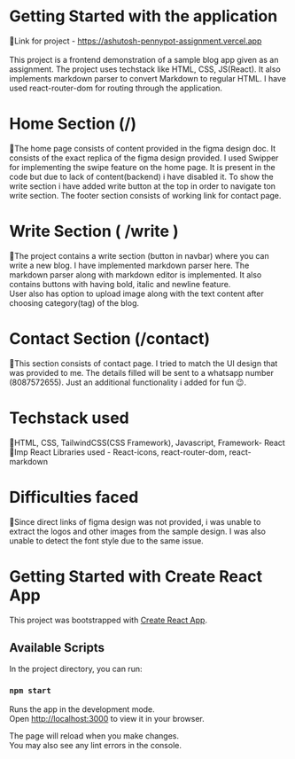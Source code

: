 # Getting Started with the application
📌Link for project - https://ashutosh-pennypot-assignment.vercel.app <br/>
<br/>
This project is a frontend demonstration of a sample blog app given as an assignment. The project uses techstack like HTML, CSS, JS(React). It also implements markdown parser to convert Markdown to regular HTML. I have used react-router-dom for routing through the application. <br/>

# Home Section (/)
🎯The home page consists of content provided in the figma design doc. It consists of the exact replica of the figma design provided. I used Swipper for implementing the swipe feature on the home page. It is present in the code but due to lack of content(backend) i have disabled it. To show the write section i have added write button at the top in order to navigate ton write section. The footer section consists of working link for contact page. <br/>

# Write Section ( /write )
🎯The project contains a write section (button in navbar) where you can write a new blog. I have implemented markdown parser here. The markdown parser along with markdown editor is implemented. It also contains buttons with having bold, italic and newline feature. <br/>
User also has option to upload image along with the text content after choosing category(tag) of the blog. <br/>

# Contact Section (/contact)
🎯This section consists of contact page. I tried to match the UI design that was provided to me. The details filled will be sent to a whatsapp number (8087572655). Just an additional functionality i added for fun 😉. <br/>

# Techstack used 
🎯HTML, CSS, TailwindCSS(CSS Framework), Javascript, Framework- React <br/>
🎯Imp React Libraries used - React-icons, react-router-dom, react-markdown

# Difficulties faced 
🎯Since direct links of figma design was not provided, i was unable to extract the logos and other images from the sample design. I was also unable to detect the font style due to the same issue. <br/>

# Getting Started with Create React App

This project was bootstrapped with [Create React App](https://github.com/facebook/create-react-app).

## Available Scripts

In the project directory, you can run:

### `npm start`

Runs the app in the development mode.\
Open [http://localhost:3000](http://localhost:3000) to view it in your browser.

The page will reload when you make changes.\
You may also see any lint errors in the console.



